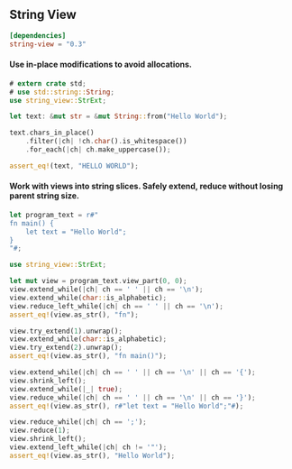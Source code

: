 ## String View

```toml
[dependencies]
string-view = "0.3"
```

#### Use in-place modifications to avoid allocations.

```rust
# extern crate std;
# use std::string::String;
use string_view::StrExt;

let text: &mut str = &mut String::from("Hello World");

text.chars_in_place()
    .filter(|ch| !ch.char().is_whitespace())
    .for_each(|ch| ch.make_uppercase());

assert_eq!(text, "HELLO WORLD");
```

#### Work with views into string slices. Safely extend, reduce without losing parent string size.

```rust
let program_text = r#"
fn main() {
    let text = "Hello World";
}
"#;

use string_view::StrExt;

let mut view = program_text.view_part(0, 0);
view.extend_while(|ch| ch == ' ' || ch == '\n');
view.extend_while(char::is_alphabetic);
view.reduce_left_while(|ch| ch == ' ' || ch == '\n');
assert_eq!(view.as_str(), "fn");

view.try_extend(1).unwrap();
view.extend_while(char::is_alphabetic);
view.try_extend(2).unwrap();
assert_eq!(view.as_str(), "fn main()");

view.extend_while(|ch| ch == ' ' || ch == '\n' || ch == '{');
view.shrink_left();
view.extend_while(|_| true);
view.reduce_while(|ch| ch == ' ' || ch == '\n' || ch == '}');
assert_eq!(view.as_str(), r#"let text = "Hello World";"#);

view.reduce_while(|ch| ch == ';');
view.reduce(1);
view.shrink_left();
view.extend_left_while(|ch| ch != '"');
assert_eq!(view.as_str(), "Hello World");
```
